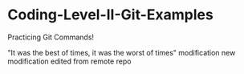 # Coding-Level-II-Git-Examples
Practicing Git Commands!


"It was the best of times, it was the worst of times"
modification
new modification
edited from remote repo
